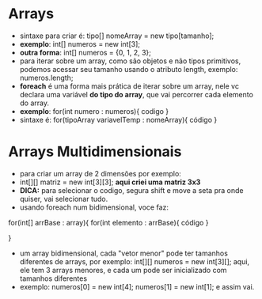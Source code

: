 # Arrays
- sintaxe para criar é: tipo[] nomeArray = new tipo[tamanho];
- **exemplo**: int[] numeros = new int[3];
- **outra forma**: int[] numeros = {0, 1, 2, 3};
- para iterar sobre um array, como são objetos e não tipos primitivos, podemos acessar seu tamanho usando o atributo length, exemplo: numeros.length;
- **foreach** é uma forma mais prática de iterar sobre um array, nele vc declara uma variável **do tipo do array**, que vai percorrer cada elemento do array.
- **exemplo**: for(int numero : numeros){ codigo }
- sintaxe é: for(tipoArray variavelTemp : nomeArray){ código }

# Arrays Multidimensionais
- para criar um array de 2 dimensões por exemplo:
- int[][] matriz = new int[3][3]; **aqui criei uma matriz 3x3**
- **DICA:** para selecionar o codigo, segura shift e move a seta pra onde quiser, vai selecionar tudo.
- usando foreach num bidimensional, voce faz:

for(int[] arrBase : array){
  for(int elemento : arrBase){
    código
  }

}
- um array bidimensional, cada "vetor menor" pode ter tamanhos diferentes de arrays, por exemplo: int[][] numeros = new int[3][]; aqui, ele tem 3 arrays menores, e cada um pode ser inicializado com tamanhos diferentes
- exemplo:  numeros[0] = new int[4]; numeros[1] = new int[1]; e assim vai.


